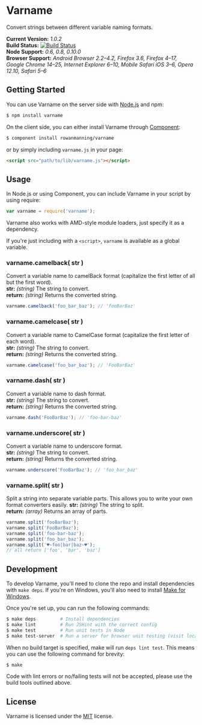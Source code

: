 
Varname
=======

Convert strings between different variable naming formats.

**Current Version:** *1.0.2*  
**Build Status:** [![Build Status][travis-status]][travis]  
**Node Support:** *0.6, 0.8, 0.10.0*  
**Browser Support:** *Android Browser 2.2–4.2, Firefox 3.6, Firefox 4–17, Google Chrome 14–25, Internet Explorer 6–10, Mobile Safari iOS 3–6, Opera 12.10, Safari 5–6*


Getting Started
---------------

You can use Varname on the server side with [Node.js][node] and npm:

```sh
$ npm install varname
```

On the client side, you can either install Varname through [Component][component]:

```sh
$ component install rowanmanning/varname
```

or by simply including `varname.js` in your page:

```html
<script src="path/to/lib/varname.js"></script>
```


Usage
-----

In Node.js or using Component, you can include Varname in your script by using require:

```js
var varname = require('varname');
```

Varname also works with AMD-style module loaders, just specify it as a dependency.

If you're just including with a `<script>`, `varname` is available as a global variable.


### varname.camelback( str )

Convert a variable name to camelBack format (capitalize the first letter of all but the first word).  
**str:** *(string)* The string to convert.  
**return:** *(string)* Returns the converted string.

```js
varname.camelback('foo_bar_baz'); // 'fooBarBaz'
```


### varname.camelcase( str )

Convert a variable name to CamelCase format (capitalize the first letter of each word).  
**str:** *(string)* The string to convert.  
**return:** *(string)* Returns the converted string.

```js
varname.camelcase('foo_bar_baz'); // 'FooBarBaz'
```


### varname.dash( str )

Convert a variable name to dash format.  
**str:** *(string)* The string to convert.  
**return:** *(string)* Returns the converted string.

```js
varname.dash('FooBarBaz'); // 'foo-bar-baz'
```


### varname.underscore( str )

Convert a variable name to underscore format.  
**str:** *(string)* The string to convert.  
**return:** *(string)* Returns the converted string.

```js
varname.underscore('FooBarBaz'); // 'foo_bar_baz'
```


### varname.split( str )

Split a string into separate variable parts. This allows you to write your own format converters easily.
**str:** *(string)* The string to split.  
**return:** *(array)* Returns an array of parts.

```js
varname.split('fooBarBaz');
varname.split('FooBarBaz');
varname.split('foo-bar-baz');
varname.split('foo_bar_baz');
varname.split('♥~foo|bar|baz~♥');
// all return ['foo', 'bar', 'baz']
```


Development
-----------

To develop Varname, you'll need to clone the repo and install dependencies with `make deps`. If you're on Windows, you'll also need to install [Make for Windows][make].

Once you're set up, you can run the following commands:

```sh
$ make deps         # Install dependencies
$ make lint         # Run JSHint with the correct config
$ make test         # Run unit tests in Node
$ make test-server  # Run a server for browser unit testing (visit localhost:3000)
```

When no build target is specified, make will run `deps lint test`. This means you can use the following command for brevity:

```sh
$ make
```

Code with lint errors or no/failing tests will not be accepted, please use the build tools outlined above.


License
-------

Varname is licensed under the [MIT][mit] license.



[component]: https://github.com/component/component
[make]: http://gnuwin32.sourceforge.net/packages/make.htm
[mit]: http://opensource.org/licenses/mit-license.php
[node]: http://nodejs.org/
[travis]: https://travis-ci.org/rowanmanning/varname
[travis-status]: https://travis-ci.org/rowanmanning/varname.png?branch=master
